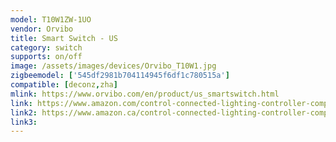 ```yaml
---
model: T10W1ZW-1UO
vendor: Orvibo
title: Smart Switch - US
category: switch
supports: on/off
image: /assets/images/devices/Orvibo_T10W1.jpg
zigbeemodel: ['545df2981b704114945f6df1c780515a']
compatible: [deconz,zha]
mlink: https://www.orvibo.com/en/product/us_smartswitch.html
link: https://www.amazon.com/control-connected-lighting-controller-compliant/dp/B01N11OJ1W
link2: https://www.amazon.ca/control-connected-lighting-controller-compliant/dp/B01N11OJ1W
link3: 
---
```

